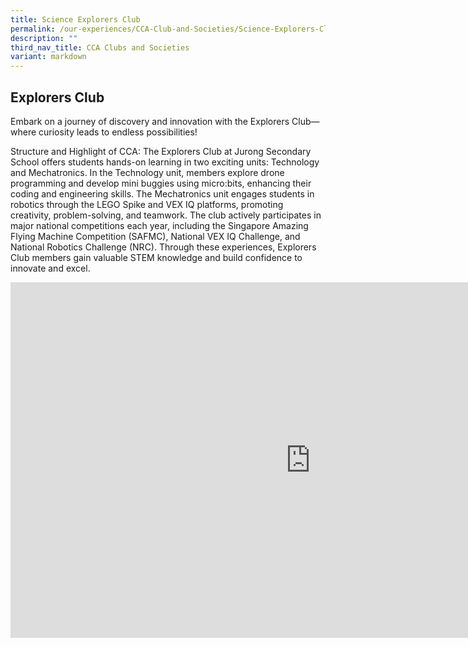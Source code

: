 ```yaml
---
title: Science Explorers Club
permalink: /our-experiences/CCA-Club-and-Societies/Science-Explorers-Club/
description: ""
third_nav_title: CCA Clubs and Societies
variant: markdown
---
```

## Explorers Club


Embark on a journey of discovery and innovation with the Explorers Club—where curiosity leads to endless possibilities!

Structure and Highlight of CCA:
The Explorers Club at Jurong Secondary School offers students hands-on learning in two exciting units: Technology and Mechatronics. In the Technology unit, members explore drone programming and develop mini buggies using micro:bits, enhancing their coding and engineering skills. The Mechatronics unit engages students in robotics through the LEGO Spike and VEX IQ platforms, promoting creativity, problem-solving, and teamwork. The club actively participates in major national competitions each year, including the Singapore Amazing Flying Machine Competition (SAFMC), National VEX IQ Challenge, and National Robotics Challenge (NRC). Through these experiences, Explorers Club members gain valuable STEM knowledge and build confidence to innovate and excel.

<iframe allowfullscreen="true" height="569" width="960" frameborder="0" src="https://docs.google.com/presentation/d/e/2PACX-1vRRu0OS_yM-gJKjEbkaRP4yhEoPcwbu6t-OW-oJKnlRC1vIY9NvQYePmUmJ779kIrKeKW4fJjR03Wzt/pubembed?start=true&amp;loop=true&amp;delayms=3000"></iframe>